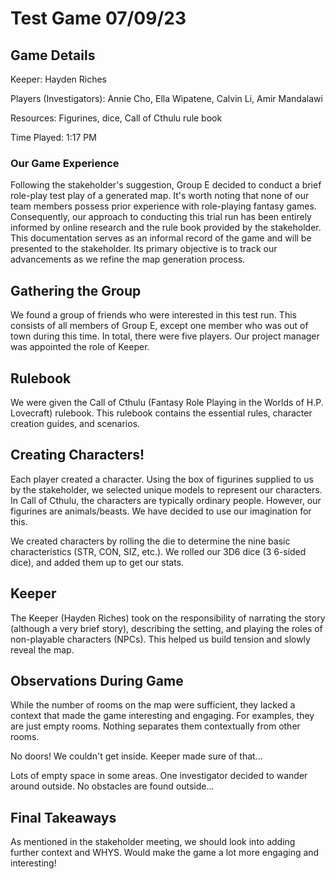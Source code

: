 # Test Game 07/09/23

## Game Details
Keeper: Hayden Riches

Players (Investigators): Annie Cho, Ella Wipatene, Calvin Li, Amir Mandalawi

Resources: Figurines, dice, Call of Cthulu rule book

Time Played: 1:17 PM

### Our Game Experience
Following the stakeholder's suggestion, Group E decided to conduct a brief role-play test play of a generated map. It's worth noting that none of our team members possess prior experience with role-playing fantasy games. Consequently, our approach to conducting this trial run has been entirely informed by online research and the rule book provided by the stakeholder. This documentation serves as an informal record of the game and will be presented to the stakeholder. Its primary objective is to track our advancements as we refine the map generation process.

## Gathering the Group
We found a group of friends who were interested in this test run. This consists of all members of Group E, except one member who was out of town during this time. In total, there were five players. Our project manager was appointed the role of Keeper.

## Rulebook
We were given the Call of Cthulu (Fantasy Role Playing in the Worlds of H.P. Lovecraft) rulebook. This rulebook contains the essential rules, character creation guides, and scenarios.

## Creating Characters!
Each player created a character. Using the box of figurines supplied to us by the stakeholder, we selected unique models to represent our characters. In Call of Cthulu, the characters are typically ordinary people. However, our figurines are animals/beasts. We have decided to use our imagination for this.

We created characters by rolling the die to determine the nine basic characteristics (STR, CON, SIZ, etc.). We rolled our 3D6 dice (3 6-sided dice), and added them up to get our stats.

## Keeper
The Keeper (Hayden Riches) took on the responsibility of narrating the story (although a very brief story), describing the setting, and playing the roles of non-playable characters (NPCs). This helped us build tension and slowly reveal the map.


## Observations During Game
While the number of rooms on the map were sufficient, they lacked a context that made the game interesting and engaging. For examples, they are just empty rooms. Nothing separates them contextually from other rooms.

No doors! We couldn't get inside. Keeper made sure of that...

Lots of empty space in some areas. One investigator decided to wander around outside. No obstacles are found outside...

## Final Takeaways
As mentioned in the stakeholder meeting, we should look into adding further context and WHYS. Would make the game a lot more engaging and interesting!



